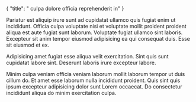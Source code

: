 {
  "title": " culpa dolore officia reprehenderit in"
}

Pariatur est aliquip irure sunt ad cupidatat ullamco quis fugiat enim ut incididunt. Officia culpa voluptate nisi et voluptate mollit proident proident aliqua est aute fugiat sunt laborum. Voluptate fugiat ullamco sint laboris. Excepteur sit anim tempor eiusmod adipisicing ea qui consequat duis. Esse sit eiusmod et ex.

Adipisicing amet fugiat esse aliqua velit exercitation. Sint quis sunt cupidatat labore sint. Deserunt laboris irure excepteur labore.

Minim culpa veniam officia veniam laborum mollit laborum tempor ut duis cillum do. Et amet esse laborum nulla incididunt proident. Quis sint quis ipsum excepteur adipisicing dolor sunt Lorem occaecat. Do consectetur incididunt aliqua do minim exercitation culpa.